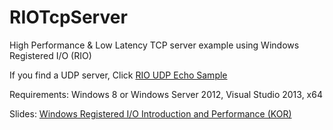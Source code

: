 RIOTcpServer
============

High Performance & Low Latency TCP server example using Windows Registered I/O (RIO)

If you find a UDP server, Click [RIO UDP Echo Sample](https://github.com/zeliard/RIOEchoServer)

Requirements:  Windows 8 or Windows Server 2012, Visual Studio 2013, x64

Slides: [Windows Registered I/O Introduction and Performance (KOR)](http://www.slideshare.net/sm9kr/windows-registered-io-rio)
